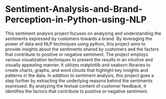 # Sentiment-Analysis-and-Brand-Perception-in-Python-using-NLP
This sentiment analysis project focuses on analyzing and understanding the sentiments expressed by customers towards a brand. By leveraging the power of data and NLP techniques using python, this project aims to provide insights about the sentiments shared by customers and the factors that contribute to positive or negative sentiment. 
The project employs various visualization techniques to present the results in an intuitive and visually appealing manner. It utilizes matplotlib and seaborn libraries to create charts, graphs, and word clouds that highlight key insights and patterns in the data.
In addition to sentiment analysis, this project goes a step further by extracting the underlying reasons behind the sentiments expressed. By analyzing the textual content of customer feedback, it identifies the factors that contribute to positive or negative sentiment.
